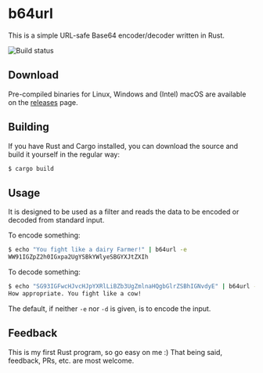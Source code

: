 # b64url

This is a simple URL-safe Base64 encoder/decoder written in Rust.

![Build status](https://github.com/kennep/b64url/actions/workflows/ci.yml/badge.svg)

## Download 

Pre-compiled binaries for Linux, Windows and (Intel) macOS are available on the
[releases](https://github.com/kennep/b64url/releases/latest) page.

## Building

If you have Rust and Cargo installed, you can download the source and build it yourself
in the regular way:

```bash
$ cargo build
```

## Usage

It is designed to be used as a filter and reads the data to be encoded or decoded from standard input.

To encode something:

```bash
$ echo "You fight like a dairy Farmer!" | b64url -e
WW91IGZpZ2h0IGxpa2UgYSBkYWlyeSBGYXJtZXIh
```

To decode something:

```bash
$ echo "SG93IGFwcHJvcHJpYXRlLiBZb3UgZmlnaHQgbGlrZSBhIGNvdyE" | b64url -d
How appropriate. You fight like a cow!
```

The default, if neither `-e` nor `-d` is given, is to encode the input.

## Feedback

This is my first Rust program, so go easy on me :) That being said, feedback, PRs, etc. are most welcome.

